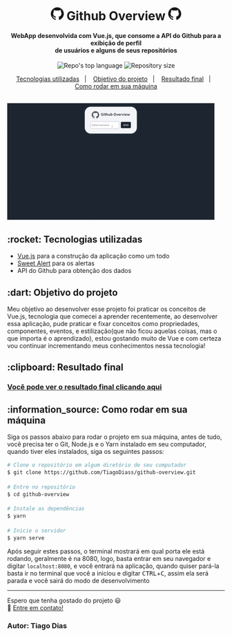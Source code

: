 <h1 align="center">
  <img width="30" src="src/assets/images/GitHub-Mark-64px.png">
  Github Overview 
  <img width="30" src="src/assets/images/GitHub-Mark-64px.png">
</h1>

<h4 align="center">
  WebApp desenvolvida com Vue.js, que consome a API do Github para a exibição de perfil<br> de usuários e alguns de seus repositórios
</h4>

<p align="center">
  <img alt="Repo's top language" src="https://img.shields.io/static/v1?label=Main%20technology&message=Vue.js%20-%2082.2%&style=for-the-badge&color=24B36B&labelColor=000000">
  <img alt="Repository size" src="https://img.shields.io/static/v1?label=Repo%20size&message=2.4%20MB&style=for-the-badge&color=24B36B&labelColor=000000">
</p>

<p align="center">
  <a href="#technologies">Tecnologias utilizadas</a>&nbsp;&nbsp;&nbsp;|&nbsp;&nbsp;&nbsp;
  <a href="#objective">Objetivo do projeto</a>&nbsp;&nbsp;&nbsp;|&nbsp;&nbsp;&nbsp;
  <a href="#final-result">Resultado final</a>&nbsp;&nbsp;&nbsp;|&nbsp;&nbsp;&nbsp;
  <a href="#how-to-use">Como rodar em sua máquina</a>
</p>

&nbsp;&nbsp;&nbsp;&nbsp;&nbsp;&nbsp;&nbsp;&nbsp;&nbsp;
&nbsp;&nbsp;&nbsp;&nbsp;&nbsp;&nbsp;&nbsp;&nbsp;&nbsp;
&nbsp;&nbsp;&nbsp;&nbsp;&nbsp;&nbsp;&nbsp;&nbsp;&nbsp;
&nbsp;&nbsp;&nbsp;&nbsp;&nbsp;&nbsp;&nbsp;&nbsp;&nbsp;
&nbsp;&nbsp;&nbsp;&nbsp;&nbsp;&nbsp;&nbsp;&nbsp;&nbsp;
&nbsp;&nbsp;&nbsp;&nbsp;&nbsp;![](Preview.gif)

<h2 id="techonologies" name="technologies">
  :rocket: Tecnologias utilizadas
</h2>

- [Vue.js](https://br.vuejs.org) para a construção da aplicação como um todo
- [Sweet Alert](https://sweetalert.js.org/) para os alertas
- API do Github para obtenção dos dados

<h2 id="objective" name="objective">
  :dart: Objetivo do projeto
</h2>

Meu objetivo ao desenvolver esse projeto foi praticar os conceitos de Vue.js, tecnologia que comecei a aprender recentemente,
ao desenvolver essa aplicação, pude praticar e fixar conceitos como propriedades, componentes, eventos, e estilização(que não ficou
aquelas coisas, mas o que importa é o aprendizado), estou gostando muito de Vue e com certeza vou continuar incrementando meus conhecimentos
nessa tecnologia!

<h2 id="final-result" name="final-result">
  :clipboard: Resultado final
</h2>

### [Você pode ver o resultado final clicando aqui](https://github-overview-vue.herokuapp.com)

<h2 id="how-to-use" name="how-to-use">
  :information_source: Como rodar em sua máquina
</h2>

Siga os passos abaixo para rodar o projeto em sua máquina, antes de tudo, você precisa ter o Git, Node.js e o Yarn instalado em seu computador,
quando tiver eles instalados, siga os seguintes passos:

```bash
# Clone o repositório em algum diretório de seu computador
$ git clone https://github.com/TiagoDiass/github-overview.git

# Entre no repositório
$ cd github-overview

# Instale as dependências
$ yarn

# Inicie o servidor
$ yarn serve
```

Após seguir estes passos, o terminal mostrará em qual porta ele está rodando, geralmente é na 8080, logo, basta entrar
em seu navegador e digitar `localhost:8080`, e você entrará na aplicação, quando quiser pará-la basta ir no terminal que você a iniciou
e digitar <kbd>CTRL</kbd>+<kbd>C</kbd>, assim ela será parada e você sairá do modo de desenvolvimento

---

Espero que tenha gostado do projeto :smiley:<br>
:wave: [Entre em contato!](https://www.linkedin.com/in/tiagodiass)

### Autor: Tiago Dias




